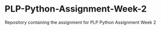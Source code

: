 # PLP-Python-Assignment-Week-2
Repository containing the assignment for PLP Python Assignment Week 2

